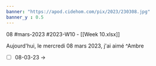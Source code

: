 ```yaml
---
banner: "https://apod.cidehom.com/pix/2023/230308.jpg"
banner_y : 0.5
---
```

08 #mars-2023 #2023-W10 - [[Week 10.xlsx]]


Aujourd'hui, le mercredi 08 mars 2023, j'ai aimé  ^Ambre

- [ ] 08-03-23 -> 